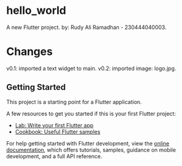 # hello_world

A new Flutter project.
by: Rudy Ali Ramadhan - 230444040003.

# Changes
v0.1: imported a text widget to main.
v0.2: imported image: logo.jpg.

## Getting Started

This project is a starting point for a Flutter application.

A few resources to get you started if this is your first Flutter project:

- [Lab: Write your first Flutter app](https://docs.flutter.dev/get-started/codelab)
- [Cookbook: Useful Flutter samples](https://docs.flutter.dev/cookbook)

For help getting started with Flutter development, view the
[online documentation](https://docs.flutter.dev/), which offers tutorials,
samples, guidance on mobile development, and a full API reference.
